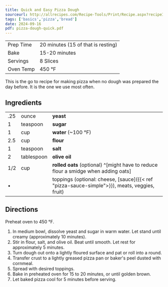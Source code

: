 ```yaml
---
title: Quick and Easy Pizza Dough
sourceurl: http://allrecipes.com/Recipe-Tools/Print/Recipe.aspx?recipeID=20171&origin=detail&servings=8&metric=false
tags: ['basics','pizza','bread']
date: 2024-09-16
pdf: pizza-dough-quick.pdf
---
```


|           |                                    |
| --------- | ---------------------------------- |
| Prep Time | 20 minutes (15 of that is resting) |
| Bake      | 15-20 minutes                      | 
| Servings  | 8 Slices                           |
| Oven Temp | 450  °F                            |

This is the go to recipe for making pizza when no dough was prepared the day before. It is the one we use most often.

## Ingredients 

|     |            |                                                                                              |
| :-- | :--------- | :------------------------------------------------------------------------------------------- |
| .25 | ounce      | **yeast**                                                                                    |
| 1   | teaspoon   | **sugar**                                                                                    |
| 1   | cup        | **water** (~100 °F)                                                                          |
| 2.5 | cup        | **flour**                                                                                    |
| 1   | teaspoon   | **salt**                                                                                     |
| 2   | tablespoon | **olive oil**                                                                                |
| 1/2 | cup        | **rolled oats** (optional) ^[might have to reduce flour a smidge when adding oats]           |
| •   |            | toppings (optional: cheese, [sauce]({{< ref "pizza-sauce-simple">}}), meats, veggies, fruit) |

## Directions

Preheat oven to 450 °F.

1. In medium bowl, dissolve yeast and sugar in warm water. Let stand until creamy (approximately 10 minutes).
2. Stir in flour, salt, and olive oil. Beat until smooth. Let rest for approximately 5 minutes.
3. Turn dough out onto a lightly floured surface and pat or roll into a round. 
4. Transfer crust to a lightly greased pizza pan or baker's peel dusted with cornmeal. 
5. Spread with desired toppings.
6. Bake in preheated oven for 15 to 20 minutes, or until golden brown.
7. Let baked pizza cool for 5 minutes before serving.